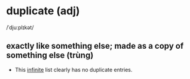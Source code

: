 # duplicate (adj)

/ˈdjuːplɪkət/

## exactly like something else; made as a copy of something else (trùng)

- This [infinite](../i/infinite-adj.md#without-limit-without-end-vô-hạn) list clearly has no duplicate entries.